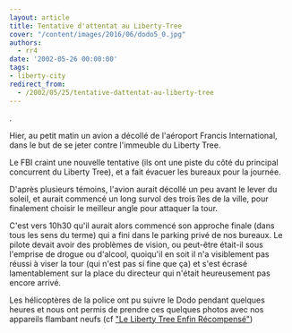 ```yaml
---
layout: article
title: Tentative d'attentat au Liberty-Tree
cover: "/content/images/2016/06/dodo5_0.jpg"
authors:
  - rr4
date: '2002-05-26 00:00:00'
tags:
- liberty-city
redirect_from:
  - /2002/05/25/tentative-dattentat-au-liberty-tree
---
```


.

Hier, au petit matin un avion a décollé de l'aéroport Francis International, dans le but de se jeter contre l'immeuble du Liberty Tree.

Le FBI craint une nouvelle tentative (ils ont une piste du côté du principal concurrent du Liberty Tree), et a fait évacuer les bureaux pour la journée.

D'après plusieurs témoins, l'avion aurait décollé un peu avant le lever du soleil, et aurait commencé un long survol des trois îles de la ville, pour finalement choisir le meilleur angle pour attaquer la tour.

C'est vers 10h30 qu'il aurait alors commencé son approche finale (dans tous les sens du terme) qui a fini dans le parking privé de nos bureaux. Le pilote devait avoir des problèmes de vision, ou peut-être était-il sous l'emprise de drogue ou d'alcool, quoiqu'il en soit il n'a visiblement pas réussi à viser la tour (qui n'est pas si fine que ça) et s'est écrasé lamentablement sur la place du directeur qui n'était heureusement pas encore arrivé.

Les hélicoptères de la police ont pu suivre le Dodo pendant quelques heures et nous ont permis de prendre ces quelques photos avec nos appareils flambant neufs (cf ["Le Liberty Tree Enfin Récompensé"](http://www.liberty-tree.net/le-liberty-tree-enfin-r%C3%A9compens%C3%A9))